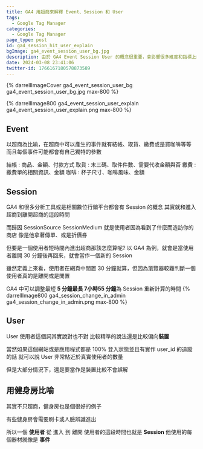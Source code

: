 ```yaml
---
title: GA4 用超商來解釋 Event、Session 和 User 
tags:
  - Google Tag Manager
categories:
  - Google Tag Manager
page_type: post
id: ga4_session_hit_user_explain
bgImage: ga4_event_session_user_bg.jpg
description: 由於 GA4 Event Session User 的概念很重要，會影響很多維度和指標上的搭配，所以希望能透過超商來解釋這些概念
date: 2024-03-08 23:41:06
twitter-id: 1766167180578873589
---
```


{% darrellImageCover ga4_event_session_user_bg ga4_event_session_user_bg.jpg max-800 %}


{% darrellImage800 ga4_event_session_user_explain ga4_event_session_user_explain.png max-800 %}

## Event

以超商為比喻，在超商中可以產生的事件就有結帳、取貨、繳費或是買咖啡等等
而且每個事件可能都會有自己獨特的參數

結帳 : 商品、金額、付款方式
取貨 : 末三碼、取件件數、需要代收金額與否
繳費 : 繳費單的相關資訊、金額
咖啡 : 杯子尺寸、咖啡風味、金額

## Session

GA4 和很多分析工具或是相關數位行銷平台都會有 Session 的概念
其實就和進入超商到離開超商的這段時間

而歸因 SessionSource SessionMedium 就是使用者因為看到了什麼而造訪你的商店
像是他拿著傳單、或是折價券

但要是一個使用者短時間內進出超商那該怎麼算呢?
以 GA4 為例，就會是當使用者離開 30 分鐘後再回來，就會當作一個新的 Session

雖然定義上來看，使用者在網頁中閒置 30 分鐘就算，但因為瀏覽器較難判斷一個使用者真的是離開或是閒置

GA4 中可以調整最短 **5 分鐘最長 7小時55 分鐘**為 Session 重新計算的時間
{% darrellImage800 ga4_session_change_in_admin ga4_session_change_in_admin.png max-800 %}

## User


<blockquote class="twitter-tweet" data-lang="zh-tw" data-theme="dark" data-align="center" data-cards="hidden"> <a href="https://twitter.com/DarrellMarTech/status/1766167180578873589"></a></blockquote> <script async src="https://platform.twitter.com/widgets.js" charset="utf-8"></script>

User 使用者這個詞其實說對也不對
比較精準的說法還是比較偏向**裝置**

當然如果這個網站或是應用程式都是 100% 登入狀態並且有實作 user_id 的追蹤的話
就可以說 User 非常貼近於真實使用者的數量

但是大部分情況下，還是要當作是裝置比較不會誤解

## 用健身房比喻

其實不只超商，健身房也是個很好的例子

有些健身房會需要刷卡或人臉辨識進出

所以一個 **使用者**
從 進入 到 離開 使用者的這段時間也就是 **Session**
他使用的每個器材就像是 **事件**


